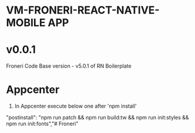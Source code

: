 # VM-FRONERI-REACT-NATIVE-MOBILE APP 
# v0.0.1

Froneri Code Base version - v5.0.1 of RN Boilerplate

# Appcenter 
1. In Appcenter execute below one after 'npm install'

"postinstall": "npm run patch && npm run build:tw && npm run init:styles && npm run init:fonts","# Froneri" 
